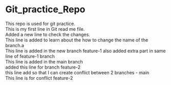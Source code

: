 # Git_practice_Repo
This repo is used for git practice.
<br>
This is my first line in Git read me file.
<br>
Added a new line to check the changes.
<br>
This line is added to learn about the how to change the name of the branch.a
<br>
This line is added in the new branch feature-1 also added extra part in same line of feature-1 branch
<br>
This line is added in the main branch
<br>
added this line for branch feature-2
<br>
this line add so that I can create conflict between 2 branches - main
<br>
This line is for conflict feature-2

